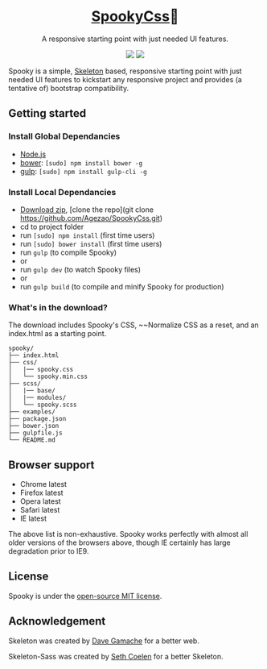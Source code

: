 <h1 align="center" style="border:none;">
<a href="https://agezao.github.io/SpookyCss/">SpookyCss</a>👻
</h1>

<p align="center">
A responsive starting point with just needed UI features.
</p>

<p align="center">
  <a href="https://www.npmjs.com/package/spookycss"><img src="https://badge.fury.io/js/spookycss.svg"></a>
  <a href="https://opensource.org/licenses/MIT"><img src="https://img.shields.io/badge/License-MIT-yellow.svg"></a>
</p>

Spooky is a simple, [Skeleton](https://github.com/dhg/Skeleton/) based, responsive starting point with just needed UI features to kickstart any responsive project and provides (a tentative of) bootstrap compatibility.

## Getting started

### Install Global Dependancies
  * [Node.js](http://nodejs.org)
  * [bower](http://bower.io): `[sudo] npm install bower -g`
  * [gulp](http://gulpjs.com/): `[sudo] npm install gulp-cli -g`

### Install Local Dependancies
  * [Download zip](https://github.com/agezao/SpookyCss/archive/master.zip), [clone the repo](git clone https://github.com/Agezao/SpookyCss.git)
  * cd to project folder
  * run `[sudo] npm install` (first time users)
  * run `[sudo] bower install` (first time users)
  * run `gulp` (to compile Spooky)
  * or
  * run `gulp dev` (to watch Spooky files)
  * or
  * run `gulp build` (to compile and minify Spooky for production)

### What's in the download?

The download includes Spooky's CSS, ~~Normalize CSS as a reset, and an index.html as a starting point.

```
spooky/
├── index.html
├── css/
│   |── spooky.css
│   └── spooky.min.css
├── scss/
│   |── base/
│   |── modules/
│   └── spooky.scss
├── examples/
├── package.json
├── bower.json
├── gulpfile.js
└── README.md

```


## Browser support

- Chrome latest
- Firefox latest
- Opera latest
- Safari latest
- IE latest

The above list is non-exhaustive. Spooky works perfectly with almost all older versions of the browsers above, though IE certainly has large degradation prior to IE9.


## License

Spooky is under the [open-source MIT license](http://opensource.org/licenses/mit-license.php).


## Acknowledgement

Skeleton was created by [Dave Gamache](https://twitter.com/dhg) for a better web.

Skeleton-Sass was created by [Seth Coelen](http://sethcoelen.com) for a better Skeleton.
